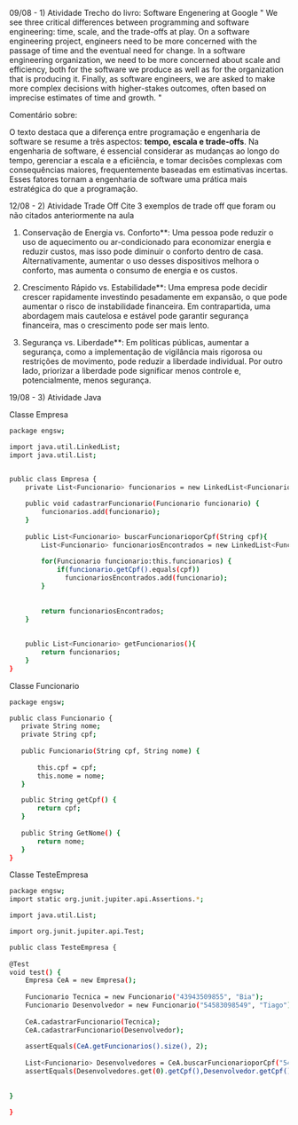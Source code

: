 09/08 - 1) Atividade Trecho do livro: Software Engenering at Google
" We see three critical differences between programming and software engineering: time, scale, and the trade-offs at play. On a software engineering project, engineers need to be more concerned with the passage of time and the eventual need for change. In a software engineering organization, we need to be more concerned about scale and efficiency, both for the software we produce as well as for the organization that is producing it. Finally, as software engineers, we are asked to make more complex decisions with higher-stakes outcomes, often based on imprecise estimates of time and growth. "

Comentário sobre:

O texto destaca que a diferença entre programação e engenharia de software se resume a três aspectos: **tempo, escala e trade-offs**. Na engenharia de software, é essencial considerar as mudanças ao longo do tempo, gerenciar a escala e a eficiência, e tomar decisões complexas com consequências maiores, frequentemente baseadas em estimativas incertas. Esses fatores tornam a engenharia de software uma prática mais estratégica do que a programação.

12/08 - 2) Atividade Trade Off
Cite 3 exemplos de trade off que foram ou não citados anteriormente na aula


1. Conservação de Energia vs. Conforto**: Uma pessoa pode reduzir o uso de aquecimento ou ar-condicionado para economizar energia e reduzir custos, mas isso pode diminuir o conforto dentro de casa. Alternativamente, aumentar o uso desses dispositivos melhora o conforto, mas aumenta o consumo de energia e os custos.

2. Crescimento Rápido vs. Estabilidade**: Uma empresa pode decidir crescer rapidamente investindo pesadamente em expansão, o que pode aumentar o risco de instabilidade financeira. Em contrapartida, uma abordagem mais cautelosa e estável pode garantir segurança financeira, mas o crescimento pode ser mais lento.

3. Segurança vs. Liberdade**: Em políticas públicas, aumentar a segurança, como a implementação de vigilância mais rigorosa ou restrições de movimento, pode reduzir a liberdade individual. Por outro lado, priorizar a liberdade pode significar menos controle e, potencialmente, menos segurança.

19/08 - 3) Atividade Java

Classe Empresa 

```bash
package engsw;

import java.util.LinkedList;
import java.util.List;


public class Empresa {
	private List<Funcionario> funcionarios = new LinkedList<Funcionario>();
	
	public void cadastrarFuncionario(Funcionario funcionario) {
		funcionarios.add(funcionario);
	}
	
	public List<Funcionario> buscarFuncionarioporCpf(String cpf){
		List<Funcionario> funcionariosEncontrados = new LinkedList<Funcionario>();
		
		for(Funcionario funcionario:this.funcionarios) {
			if(funcionario.getCpf().equals(cpf))
              funcionariosEncontrados.add(funcionario);
		}
			
		
		return funcionariosEncontrados;
	}
	
	
	public List<Funcionario> getFuncionarios(){
		return funcionarios;
	}
}
 ```

Classe Funcionario

 ```bash
package engsw;

public class Funcionario {
	private String nome;
	private String cpf;
	
	public Funcionario(String cpf, String nome) {
		
		this.cpf = cpf;
		this.nome = nome;
	}

	public String getCpf() {
		return cpf;
	}
	
	public String GetNome() {
		return nome;
	}
}

```
Classe TesteEmpresa 

```bash
package engsw;
import static org.junit.jupiter.api.Assertions.*;

import java.util.List;

import org.junit.jupiter.api.Test;

public class TesteEmpresa {
	
@Test 
void test() {
	Empresa CeA = new Empresa();
	
	Funcionario Tecnica = new Funcionario("43943509855", "Bia");
	Funcionario Desenvolvedor = new Funcionario("54583098549", "Tiago");
	
	CeA.cadastrarFuncionario(Tecnica);
	CeA.cadastrarFuncionario(Desenvolvedor);
	
	assertEquals(CeA.getFuncionarios().size(), 2);
	
	List<Funcionario> Desenvolvedores = CeA.buscarFuncionarioporCpf("54583098549");
	assertEquals(Desenvolvedores.get(0).getCpf(),Desenvolvedor.getCpf());
	
	
}

}

```
